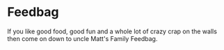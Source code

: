 # Feedbag
If you like good food, good fun  and a whole lot of crazy crap on the walls  then come on down to uncle Matt's Family Feedbag.
